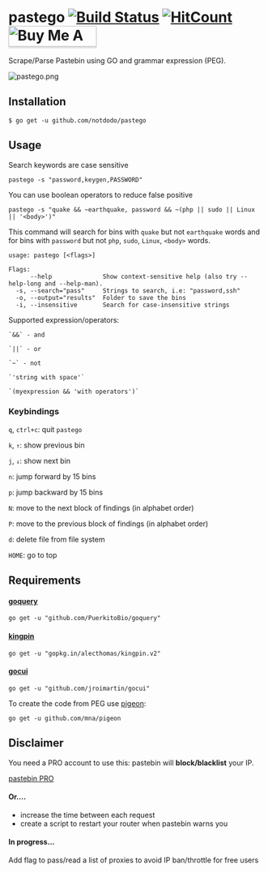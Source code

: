 # pastego [![Build Status](https://travis-ci.org/notdodo/pastego.svg?branch=master)](https://travis-ci.org/notdodo/pastego) [![HitCount](http://hits.dwyl.com/notdodo/pastego.svg)](http://hits.dwyl.com/notdodo/pastego) <a href="https://www.buymeacoffee.com/d0d0" target="_blank"><img src="https://www.buymeacoffee.com/assets/img/custom_images/yellow_img.png" alt="Buy Me A Coffee" style="height: 41px !important;width: 174px !important;box-shadow: 0px 3px 2px 0px rgba(190, 190, 190, 0.5) !important;-webkit-box-shadow: 0px 3px 2px 0px rgba(190, 190, 190, 0.5) !important;" ></a>

Scrape/Parse Pastebin using GO and grammar expression (PEG).
                                                         
![pastego.png](https://raw.githubusercontent.com/edoz90/pastego/support/pastego.png)


## Installation

`$ go get -u github.com/notdodo/pastego`

## Usage

Search keywords are case sensitive

`pastego -s "password,keygen,PASSWORD"`

You can use boolean operators to reduce false positive

`pastego -s "quake && ~earthquake, password && ~(php || sudo || Linux || '<body>')"`

This command will search for bins with `quake` but not `earthquake` words and for bins with `password` but not `php`, `sudo`, `Linux`, `<body>` words.

```
usage: pastego [<flags>]

Flags:
      --help              Show context-sensitive help (also try --help-long and --help-man).
  -s, --search="pass"     Strings to search, i.e: "password,ssh"
  -o, --output="results"  Folder to save the bins
  -i, --insensitive       Search for case-insensitive strings
```

Supported expression/operators:

    `&&` - and

    `||` - or

    `~` - not

    `'string with space'`

    `(myexpression && 'with operators')`

### Keybindings

`q`, `ctrl+c`: quit `pastego`

`k`, `↑`: show previous bin

`j`, `↓`: show next bin

`n`: jump forward by 15 bins

`p`: jump backward by 15 bins

`N`: move to the next block of findings (in alphabet order)

`P`: move to the previous block of findings (in alphabet order)

`d`: delete file from file system

`HOME`: go to top

## Requirements

#### [goquery](https://github.com/PuerkitoBio/goquery)

`go get -u "github.com/PuerkitoBio/goquery"`

#### [kingpin](https://github.com/alecthomas/kingpin)

`go get -u "gopkg.in/alecthomas/kingpin.v2"`

#### [gocui](https://github.com/jroimartin/gocui)

`go get -u "github.com/jroimartin/gocui"`

To create the code from PEG use [pigeon](https://github.com/mna/pigeon):

`go get -u github.com/mna/pigeon`

## Disclaimer

You need a PRO account to use this: pastebin will **block/blacklist** your IP.

[pastebin PRO](https://pastebin.com/pro)

#### Or....

- increase the time between each request
- create a script to restart your router when pastebin warns you

#### In progress...

Add flag to pass/read a list of proxies to avoid IP ban/throttle for free users
